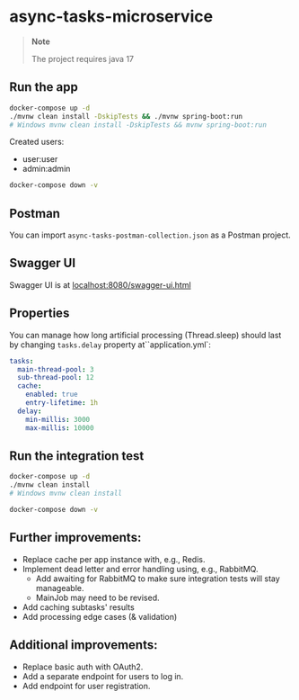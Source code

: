 # async-tasks-microservice

> **Note**
>
> The project requires java 17

## Run the app

```bash
docker-compose up -d
./mvnw clean install -DskipTests && ./mvnw spring-boot:run
# Windows mvnw clean install -DskipTests && mvnw spring-boot:run
```

Created users:

- user:user
- admin:admin

```bash
docker-compose down -v
```

## Postman

You can import `async-tasks-postman-collection.json` as a Postman project.

## Swagger UI

Swagger UI is at [localhost:8080/swagger-ui.html](localhost:8080/swagger-ui.html)

## Properties

You can manage how long artificial processing (Thread.sleep) should last by changing `tasks.delay` property
at``application.yml`:

```yaml
tasks:
  main-thread-pool: 3
  sub-thread-pool: 12
  cache:
    enabled: true
    entry-lifetime: 1h
  delay:
    min-millis: 3000
    max-millis: 10000
```

## Run the integration test

```bash
docker-compose up -d
./mvnw clean install
# Windows mvnw clean install

docker-compose down -v
```

## Further improvements:

- Replace cache per app instance with, e.g., Redis.
- Implement dead letter and error handling using, e.g., RabbitMQ.
    - Add awaiting for RabbitMQ to make sure integration tests will stay manageable.
    - MainJob may need to be revised.
- Add caching subtasks' results
- Add processing edge cases (& validation)

## Additional improvements:

- Replace basic auth with OAuth2.
- Add a separate endpoint for users to log in.
- Add endpoint for user registration.
